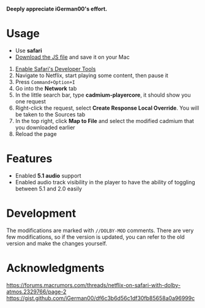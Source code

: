 **Deeply appreciate iGerman00's effort.**  

# Usage  
- Use **safari**  
- [Download the JS file](https://raw.githubusercontent.com/brakingdown/5.1-support/refs/heads/main/cadmium-playercore-6.0050.784.911_ENABLE_5.1_.js) and save it on your Mac  

1. [Enable Safari's Developer Tools](https://support.apple.com/guide/safari/use-the-developer-tools-in-the-develop-menu-sfri20948/mac#:~:text=If%20you%20don%27t%20see,Show%20features%20for%20web%20developers.”)  
2. Navigate to Netflix, start playing some content, then pause it
3. Press `Command+Option+I`
4. Go into the **Network** tab
5. In the little search bar, type **cadmium-playercore**, it should show you one request
6. Right-click the request, select **Create Response Local Override**. You will be taken to the Sources tab
7. In the top right, click **Map to File** and select the modified cadmium that you downloaded earlier
8. Reload the page
# Features​  
- Enabled **5.1 audio** support
- Enabled audio track visibility in the player to have the ability of toggling between 5.1 and 2.0 easily

# Development​  
The modifications are marked with `//DOLBY-MOD` comments. There are very few modifications, so if the version is updated, you can refer to the old version and make the changes yourself.

# Acknowledgments  
https://forums.macrumors.com/threads/netflix-on-safari-with-dolby-atmos.2329766/page-2  
https://gist.github.com/iGerman00/df6c3b6d56c1df30fb85658a0a96999c
